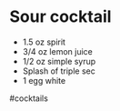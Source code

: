 # Sour cocktail

- 1.5 oz spirit
- 3/4 oz lemon juice
- 1/2 oz simple syrup
- Splash of triple sec
- 1 egg white

#cocktails
